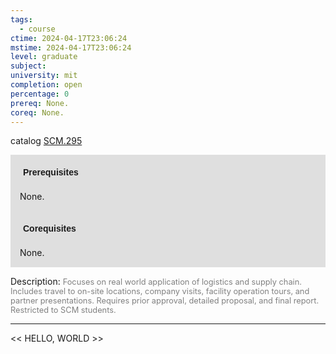 ```yaml
---
tags:
  - course
ctime: 2024-04-17T23:06:24
mstime: 2024-04-17T23:06:24
level: graduate
subject: 
university: mit
completion: open
percentage: 0
prereq: None.
coreq: None.
---
```


catalog [SCM.295](http://student.mit.edu/catalog/mSCMa.html#SCM.295)

<span style="display: block; padding: 15px; background-color: rgb(100, 100, 100, 0.2);"><font id="m_prereq4256_0" style="display: block; font-family: Arial, sans-serif; font-weight: bold; padding: 5px">Prerequisites</font><br><span id="prereq4256_0">None.</span></span>
<span style="display: block; padding: 15px; background-color: rgb(100, 100, 100, 0.2);"><font id="m_coreq4256_0" style="display: block; font-family: Arial, sans-serif; font-weight: bold; padding: 5px">Corequisites</font><br><span id="coreq4256_0">None.</span></span>

<font style="">Description:</font>
<font style="color: grey; font-size: 0.8rem;">Focuses on real world application of logistics and supply chain. Includes travel to on-site locations, company visits, facility operation tours, and partner presentations. Requires prior approval, detailed proposal, and final report. Restricted to SCM students.</font>



---

<< HELLO, WORLD >>
